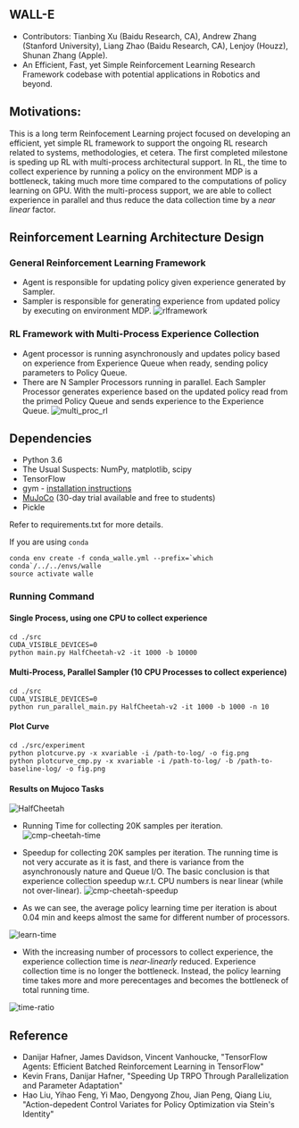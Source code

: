 ## WALL-E
* Contributors: Tianbing Xu (Baidu Research, CA), Andrew Zhang (Stanford University), Liang Zhao (Baidu Research, CA), Lenjoy (Houzz), Shunan Zhang (Apple).
* An Efficient, Fast, yet Simple Reinforcement Learning Research Framework codebase with potential applications in Robotics and beyond.

## Motivations:
This is a long term Reinfocement Learning project focused on developing an efficient, yet simple RL framework to support
the ongoing RL research related to systems, methodologies, et cetera.
The first completed milestone is speding up RL with multi-process architectural support. In RL, the time to collect experience by running a policy on the environment MDP is a bottleneck, taking much more time compared to the computations of policy learning on GPU. With the multi-process support, we are able to collect experience in parallel and thus reduce the data collection time by a *near linear* factor.

## Reinforcement Learning Architecture Design
### General Reinforcement Learning Framework
* Agent is responsible for updating policy given experience generated by Sampler.
* Sampler is responsible for generating experience from updated policy by executing on environment MDP.
![rlframework](https://user-images.githubusercontent.com/3246048/45186700-3fbf6300-b1e3-11e8-83ec-19649fc29e32.png)
### RL Framework with Multi-Process Experience Collection
* Agent processor is running asynchronously and updates policy based on experience from Experience Queue 
when ready, sending policy parameters to Policy Queue.
* There are N Sampler Processors running in parallel. Each Sampler Processor generates experience based on the updated
policy read from the primed Policy Queue and sends experience to the Experience Queue.
![multi_proc_rl](https://user-images.githubusercontent.com/3246048/45186745-641b3f80-b1e3-11e8-85d6-a2d73ac6abbc.png)

## Dependencies

* Python 3.6
* The Usual Suspects: NumPy, matplotlib, scipy
* TensorFlow
* gym - [installation instructions](https://gym.openai.com/docs)
* [MuJoCo](http://www.mujoco.org/) (30-day trial available and free to students)
* Pickle

Refer to requirements.txt for more details.

If you are using `conda`
```
conda env create -f conda_walle.yml --prefix=`which conda`/../../envs/walle
source activate walle
```

### Running Command

#### Single Process, using one CPU to collect experience
```
cd ./src
CUDA_VISIBLE_DEVICES=0
python main.py HalfCheetah-v2 -it 1000 -b 10000
```

#### Multi-Process, Parallel Sampler (10 CPU Processes to collect experience)
```
cd ./src
CUDA_VISIBLE_DEVICES=0
python run_parallel_main.py HalfCheetah-v2 -it 1000 -b 1000 -n 10
```

#### Plot Curve
```
cd ./src/experiment
python plotcurve.py -x xvariable -i /path-to-log/ -o fig.png
python plotcurve_cmp.py -x xvariable -i /path-to-log/ -b /path-to-baseline-log/ -o fig.png
```

#### Results on Mujoco Tasks 
![HalfCheetah](https://user-images.githubusercontent.com/3246048/45062531-322ca080-b05e-11e8-9d97-fd29e04bb690.png)

* Running Time for collecting 20K samples per iteration.
![cmp-cheetah-time](https://user-images.githubusercontent.com/22249000/45120794-09ff7900-b114-11e8-8d5d-42c60321d8fe.png)

* Speedup for collecting 20K samples per iteration. The running time is not very accurate as it is fast, 
and there is variance from the asynchronously nature and Queue I/O. The basic conclusion is that experience
collection speedup w.r.t. CPU numbers is near linear (while not over-linear).
![cmp-cheetah-speedup](https://user-images.githubusercontent.com/22249000/45120823-1f74a300-b114-11e8-9035-913a872a45fb.png)

* As we can see, the average policy learning time per iteration is about 0.04 min and keeps almost 
the same for different number of processors.

![learn-time](https://user-images.githubusercontent.com/22249000/45246002-be83d100-b2b3-11e8-8fc3-4bc63cd38d3a.png)

* With the increasing number of processors to collect experience, the experience collection time is *near-linearly* reduced. 
Experience collection time is no longer the bottleneck. Instead, the policy learning time takes more and more perecentages and becomes the bottleneck of total running time. 

![time-ratio](https://user-images.githubusercontent.com/22249000/45245842-081fec00-b2b3-11e8-93d4-621431fc0af1.png)

## Reference
* Danijar Hafner, James Davidson, Vincent Vanhoucke, "TensorFlow Agents: Efficient Batched Reinforcement Learning in TensorFlow"
* Kevin Frans, Danijar Hafner, "Speeding Up TRPO Through Parallelization and Parameter Adaptation"
* Hao Liu, Yihao Feng, Yi Mao, Dengyong Zhou, Jian Peng, Qiang Liu,
"Action-depedent Control Variates for Policy Optimization via Stein's Identity"
